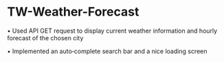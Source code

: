# TW-Weather-Forecast

• Used API GET request to display current weather information and hourly forecast of the chosen city

• Implemented an auto‐complete search bar and a nice loading screen
